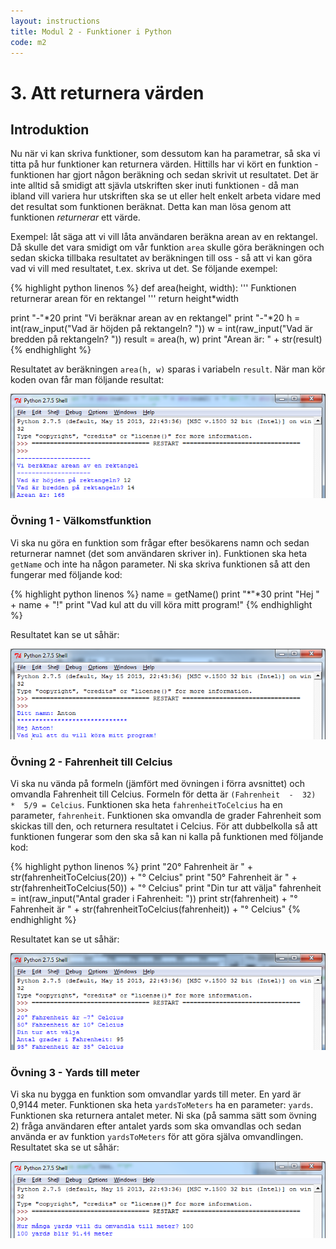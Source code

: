 ```yaml
---
layout: instructions
title: Modul 2 - Funktioner i Python
code: m2
---
```


# 3. Att returnera värden

## Introduktion

Nu när vi kan skriva funktioner, som dessutom kan ha parametrar, så ska vi titta på hur funktioner kan returnera värden. Hittills har vi kört en funktion - funktionen har gjort någon beräkning och sedan skrivit ut resultatet. Det är inte alltid så smidigt att sjävla utskriften sker inuti funktionen - då man ibland vill variera hur utskriften ska se ut eller helt enkelt arbeta vidare med det resultat som funktionen beräknat. Detta kan man lösa genom att funktionen _returnerar_ ett värde.

Exempel: låt säga att vi vill låta användaren beräkna arean av en rektangel. Då skulle det vara smidigt om vår funktion `area` skulle göra beräkningen och sedan skicka tillbaka resultatet av beräkningen till oss - så att vi kan göra vad vi vill med resultatet, t.ex. skriva ut det. Se följande exempel:

{% highlight python linenos %}
def area(height, width):
    '''
		Funktionen returnerar arean för en rektangel
     '''
    return height*width

print "-"*20
print "Vi beräknar arean av en rektangel"
print "-"*20
h = int(raw_input("Vad är höjden på rektangeln? "))
w = int(raw_input("Vad är bredden på rektangeln? "))
result = area(h, w)
print "Arean är: " + str(result)
{% endhighlight %}

Resultatet av beräkningen `area(h, w)` sparas i variabeln `result`. När man kör koden ovan får man följande resultat:

![](images/idle7.png)

### Övning 1 - Välkomstfunktion

Vi ska nu göra en funktion som frågar efter besökarens namn och sedan returnerar namnet (det som användaren skriver in). Funktionen ska heta `getName` och inte ha någon parameter. Ni ska skriva funktionen så att den fungerar med följande kod:

{% highlight python linenos %}
name = getName()
print "*"*30
print "Hej " + name + "!"
print "Vad kul att du vill köra mitt program!"
{% endhighlight %}

Resultatet kan se ut såhär:

![](images/idle10.png)

### Övning 2 - Fahrenheit till Celcius

Vi ska nu vända på formeln (jämfört med övningen i förra avsnittet) och omvandla Fahrenheit till Celcius. Formeln för detta är `(Fahrenheit  -  32)  *  5/9 = Celcius`. Funktionen ska heta `fahrenheitToCelcius` ha en parameter, `fahrenheit`. Funktionen ska omvandla de grader Fahrenheit som skickas till den, och returnera resultatet i Celcius. För att dubbelkolla så att funktionen fungerar som den ska så kan ni kalla på funktionen med följande kod:

{% highlight python linenos %}
print "20° Fahrenheit är " + str(fahrenheitToCelcius(20)) + "° Celcius"
print "50° Fahrenheit är " + str(fahrenheitToCelcius(50)) + "° Celcius"
print "Din tur att välja"
fahrenheit = int(raw_input("Antal grader i Fahrenheit: "))
print str(fahrenheit) + "° Fahrenheit är " + str(fahrenheitToCelcius(fahrenheit)) + "° Celcius"
{% endhighlight %}

Resultatet kan se ut såhär:

![](images/idle8.png)

### Övning 3 - Yards till meter

Vi ska nu bygga en funktion som omvandlar yards till meter. En yard är 0,9144 meter. Funktionen ska heta `yardsToMeters` ha en parameter: `yards`. Funktionen ska returnera antalet meter. Ni ska (på samma sätt som övning 2) fråga användaren efter antalet yards som ska omvandlas och sedan använda er av funktion `yardsToMeters` för att göra själva omvandlingen. Resultatet ska se ut såhär:

![](images/idle9.png)